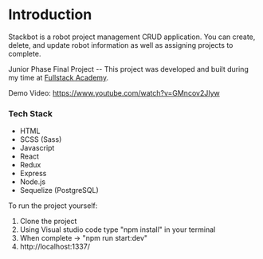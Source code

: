 # Introduction

Stackbot is a robot project management CRUD application. You can create, delete, and update robot information as well as assigning projects to complete. 

Junior Phase Final Project -- This project was developed and built during my time at [Fullstack Academy](https://www.fullstackacademy.com/ "https://www.fullstackacademy.com/").

Demo Video: https://www.youtube.com/watch?v=GMncov2JIyw

### Tech Stack
-  HTML
 - SCSS (Sass) 
 - Javascript 
 - React 
 - Redux 
 - Express 
 - Node.js
 - Sequelize (PostgreSQL)

To run the project yourself:

1. Clone the project
2. Using Visual studio code type "npm install" in your terminal
3. When complete -> "npm run start:dev"
4. http://localhost:1337/
